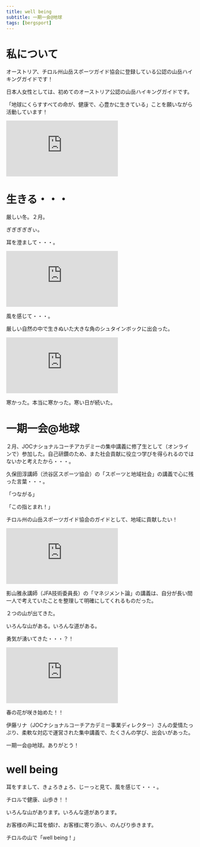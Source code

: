 ```yaml
---
title: well being
subtitle: 一期一会@地球
tags: [bergsport]
---
```


# 私について

オーストリア、チロル州山岳スポーツガイド協会に登録している公認の山岳ハイキングガイドです！

日本人女性としては、初めてのオーストリア公認の山岳ハイキングガイドです。

「地球にくらすすべての命が、健康で、心豊かに生きている」ことを願いながら活動しています！

![20250222christrose](https://piwigo.schickl.de/i.php?/upload/2025/03/10/20250310051938-930ad4cc-me.jpg)


# 生きる・・・

厳しい冬。２月。

ぎぎぎぎぎぃ。

耳を澄まして・・・。

![20250212eismauer](https://piwigo.schickl.de/i.php?/upload/2025/03/10/20250310051626-3d4c9951-me.jpg)

風を感じて・・・。

厳しい自然の中で生きぬいた大きな角のシュタインボックに出会った。

![202502024steinbock](https://piwigo.schickl.de/i.php?/upload/2025/03/10/20250310051839-5049a6cf-me.jpg)

寒かった。本当に寒かった。寒い日が続いた。


# 一期一会@地球

２月、JOCナショナルコーチアカデミーの集中講義に修了生として（オンラインで）参加した。自己研鑽のため、また社会貢献に役立つ学びを得られるのではないかと考えたから・・・。

久保田淳講師（渋谷区スポーツ協会）の「スポーツと地域社会」の講義で心に残った言葉・・・。

「つながる」

「この指とまれ！」

チロル州の山岳スポーツガイド協会のガイドとして、地域に貢献したい！

![20250228neuschnee](https://piwigo.schickl.de/i.php?/upload/2025/03/10/20250310061857-4f951b30-me.jpg)

影山雅永講師（JFA技術委員長）の「マネジメント論」の講義は、自分が長い間一人で考えていたことを整理して明確にしてくれるものだった。

２つの山が出てきた。

いろんな山がある。いろんな道がある。

勇気が湧いてきた・・・？！

![20250301maerzenbecher](https://piwigo.schickl.de/i.php?/upload/2025/03/10/20250310052410-17f695ec-me.jpg)

春の花が咲き始めた！！

伊藤リナ（JOCナショナルコーチアカデミー事業ディレクター）さんの愛情たっぷり、柔軟な対応で運営された集中講義で、たくさんの学び、出会いがあった。

一期一会@地球。ありがとう！


# well being

耳をすまして、きょろきょろ、じーっと見て、風を感じて・・・。

チロルで健康、山歩き！！

いろんな山があります。いろんな道があります。

お客様の声に耳を傾け、お客様に寄り添い、のんびり歩きます。

チロルの山で「well being！」






